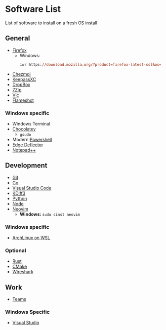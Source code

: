 Software List
================
List of software to install on a fresh OS install

General
-------

- [Firefox](https://www.mozilla.org/en-US/firefox/download)
  - Windows:
    ```ps
    iwr https://download.mozilla.org/?product=firefox-latest-ssl&os=win64&lang=en-US -o firefox.exe
    ```
- [Chezmoi](https://www.chezmoi.io/docs/how-to)
- [KeepassXC](https://keepassxc.org/download)
- [DropBox](https://www.dropbox.com/install)
- [7Zip](https://www.7-zip.org/download.html)
- [Vlc](https://www.videolan.org/vlc)
- [Flameshot](https://flameshot.org/download)

### Windows specific
- Windows Terminal
- [Chocolatey](https://chocolatey.org/install)
  - `gsudo`
- Modern [Powershell](https://github.com/PowerShell/PowerShell/releases)
- [Edge Deflector](https://github.com/da2x/EdgeDeflector/releases)
- [Notepad++](https://notepad-plus-plus.org/downloads)

Development
-----------
- [Git](https://git-scm.com/downloads)
- [Go](https://golang.org/dl)
- [Visual Studio Code](https://code.visualstudio.com/download)
- [KDiff3](https://sourceforge.net/projects/kdiff3/files/latest/download)
- [Python](https://www.python.org/downloads/windows)
- [Node](https://nodejs.org/en/download)
- [Neovim](https://github.com/neovim/neovim/releases)
  - **Windows:** `sudo cinst neovim`

### Windows specific
- [ArchLinux on WSL](https://github.com/yuk7/ArchWSL/releases)

### Optional
- [Rust](https://www.rust-lang.org/tools/install)
- [CMake](https://cmake.org/download)
- [Wireshark](https://www.wireshark.org/download.html)

## Work
- [Teams](https://www.microsoft.com/en-ww/microsoft-teams/download-app)

### Windows Specific
- [Visual Studio](https://visualstudio.microsoft.com/downloads)

